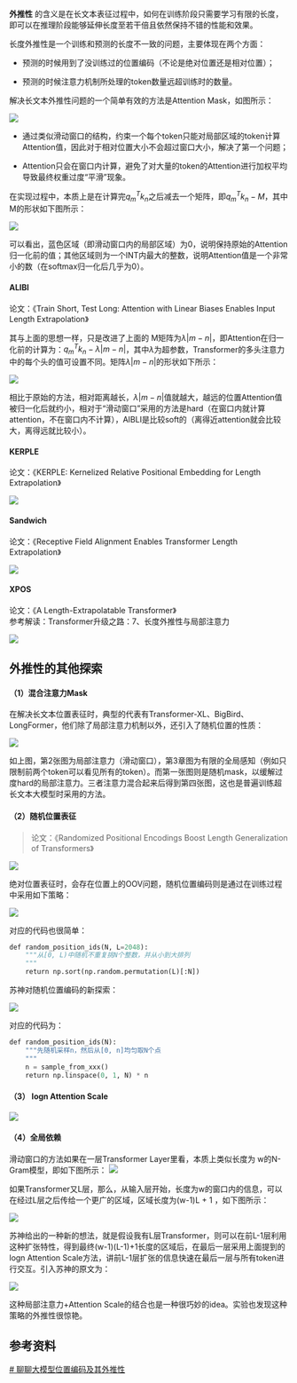
**外推性** 的含义是在长文本表征过程中，如何在训练阶段只需要学习有限的长度，即可以在推理阶段能够延伸长度至若干倍且依然保持不错的性能和效果。

长度外推性是一个训练和预测的长度不一致的问题，主要体现在两个方面：

- 预测的时候用到了没训练过的位置编码（不论是绝对位置还是相对位置）；
    
- 预测的时候注意力机制所处理的token数量远超训练时的数量。
    

解决长文本外推性问题的一个简单有效的方法是Attention Mask，如图所示：

![](img/Pasted%20image%2020231126165946.png)

- 通过类似滑动窗口的结构，约束一个每个token只能对局部区域的token计算Attention值，因此对于相对位置大小不会超过窗口大小，解决了第一个问题；
    
- Attention只会在窗口内计算，避免了对大量的token的Attention进行加权平均导致最终权重过度“平滑”现象。

在实现过程中，本质上是在计算完$q_m^Tk_n$之后减去一个矩阵，即$q_m^Tk_n-M$，其中M的形状如下图所示：

![](img/Pasted%20image%2020231126170051.png)

可以看出，蓝色区域（即滑动窗口内的局部区域）为0，说明保持原始的Attention归一化前的值；其他区域则为一个INT内最大的整数，说明Attention值是一个非常小的数（在softmax归一化后几乎为0）。

#### ALIBI

论文：《Train Short, Test Long: Attention with Linear Biases Enables Input Length Extrapolation》

其与上面的思想一样，只是改进了上面的 M矩阵为$\lambda|m-n|$，即Attention在归一化前的计算为：$q_m^Tk_n-\lambda|m-n|$，其中$\lambda$为超参数，Transformer的多头注意力中的每个头的值可设置不同。矩阵$\lambda|m-n|$的形状如下所示：

![](img/Pasted%20image%2020231126170350.png)

相比于原始的方法，相对距离越长，$\lambda|m-n|$值就越大，越远的位置Attention值被归一化后就约小，相对于“滑动窗口”采用的方法是hard（在窗口内就计算attention，不在窗口内不计算），AIBLI是比较soft的（离得近attention就会比较大，离得远就比较小）。

#### KERPLE

论文：《KERPLE: Kernelized Relative Positional Embedding for Length Extrapolation》

![](img/Pasted%20image%2020231126170556.png)

#### Sandwich

论文：《Receptive Field Alignment Enables Transformer Length Extrapolation》

![](img/Pasted%20image%2020231126170626.png)

#### XPOS

论文：《A Length-Extrapolatable Transformer》  
参考解读：Transformer升级之路：7、长度外推性与局部注意力

![](img/Pasted%20image%2020231126170714.png)

## 外推性的其他探索

#### （1）混合注意力Mask

在解决长文本位置表征时，典型的代表有Transformer-XL、BigBird、LongFormer，他们除了局部注意力机制以外，还引入了随机位置的性质：

![](img/Pasted%20image%2020231126170753.png)

如上图，第2张图为局部注意力（滑动窗口），第3章图为有限的全局感知（例如只限制前两个token可以看见所有的token）。而第一张图则是随机mask，以缓解过度hard的局部注意力。三者注意力混合起来后得到第四张图，这也是普遍训练超长文本大模型时采用的方法。

#### （2）随机位置表征

> 论文：《Randomized Positional Encodings Boost Length Generalization of Transformers》

![](img/Pasted%20image%2020231126170811.png)


绝对位置表征时，会存在位置上的OOV问题，随机位置编码则是通过在训练过程中采用如下策略：

![](img/Pasted%20image%2020231126170830.png)

对应的代码也很简单：

```python
def random_position_ids(N, L=2048):       
	"""从[0, L)中随机不重复挑N个整数，并从小到大排列       
	"""       
	return np.sort(np.random.permutation(L)[:N])
```

苏神对随机位置编码的新探索：

![](img/Pasted%20image%2020231126171028.png)

对应的代码为：

```python
def random_position_ids(N):  
    """先随机采样n，然后从[0, n]均匀取N个点  
    """  
    n = sample_from_xxx()  
    return np.linspace(0, 1, N) * n
```

#### （3） logn Attention Scale

![](img/Pasted%20image%2020231126171113.png)

#### （4）全局依赖

滑动窗口的方法如果在一层Transformer Layer里看，本质上类似长度为 w的N-Gram模型，即如下图所示：
![](img/Pasted%20image%2020231126171204.png)

如果Transformer又L层，那么，从输入层开始，长度为w的窗口内的信息，可以在经过L层之后传给一个更广的区域，区域长度为(w-1)L + 1 ，如下图所示：

![](img/Pasted%20image%2020231126171302.png)

苏神给出的一种新的想法，就是假设我有L层Transformer，则可以在前L-1层利用这种扩张特性，得到最终(w-1)(L-1)+1长度的区域后，在最后一层采用上面提到的 logn Attention Scale方法，讲前L-1层扩张的信息快速在最后一层与所有token进行交互。引入苏神的原文为：

![](img/Pasted%20image%2020231126171401.png)

这种局部注意力+Attention Scale的结合也是一种很巧妙的idea。实验也发现这种策略的外推性很惊艳。

## 参考资料

[# 聊聊大模型位置编码及其外推性](https://mp.weixin.qq.com/s/KHvQsUB3YmWNVosIxjYtig)

